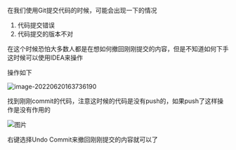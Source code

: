 在我们使用Git提交代码的时候，可能会出现一下的情况
1. 代码提交错误
2. 代码提交的版本不对

在这个时候恐怕大多数人都是在想如何撤回刚刚提交的内容，但是不知道如何下手
这时候可以使用IDEA来操作

操作如下

![image-20220620163736190](https://images-1258301517.cos.ap-nanjing.myqcloud.com/images/202206201638895.png)

找到刚刚commit的代码，注意这时候的代码是没有push的，如果push了这样操作是没有作用的

![图片](https://images-1258301517.cos.ap-nanjing.myqcloud.com/images/202206201640807.png)

右键选择Undo Commit来撤回刚刚提交的内容就可以了